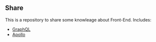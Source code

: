 ## Share

This is a repository to share some knowleage about Front-End. Includes:

-   [GraphQL][1]
-   [Apollo][2]

[1]: https://graphql.org/
[2]: https://www.apollographql.com/docs/
